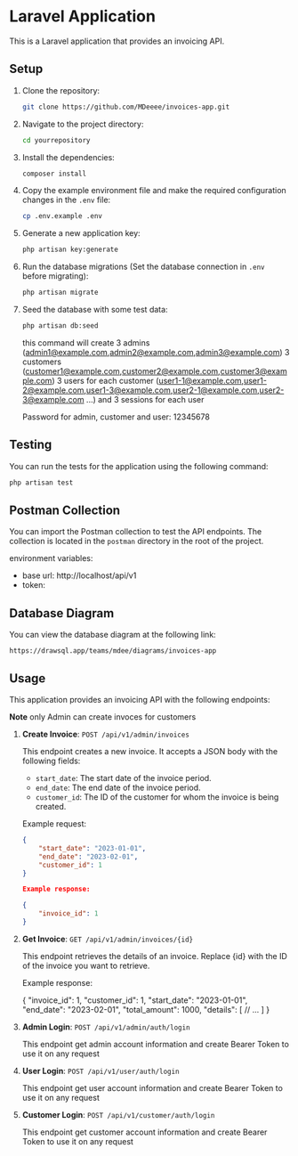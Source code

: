 # Laravel Application

This is a Laravel application that provides an invoicing API.

## Setup

1. Clone the repository:
    ```bash
    git clone https://github.com/MDeeee/invoices-app.git
    ```
2. Navigate to the project directory:
    ```bash
    cd yourrepository
    ```
3. Install the dependencies:
    ```bash
    composer install
    ```
4. Copy the example environment file and make the required configuration changes in the `.env` file:
    ```bash
    cp .env.example .env
    ```
5. Generate a new application key:
    ```bash
    php artisan key:generate
    ```
6. Run the database migrations (Set the database connection in `.env` before migrating):
    ```bash
    php artisan migrate
    ```
7. Seed the database with some test data:
    ```bash
    php artisan db:seed
    ```
    this command will create 
    3 admins (admin1@example.com,admin2@example.com,admin3@example.com) 
    3 customers (customer1@example.com,customer2@example.com,customer3@example.com)
    3 users for each customer (user1-1@example.com,user1-2@example.com,user1-3@example.com,user2-1@example.com,user2-3@example.com ...)
    and 3 sessions for each user

    Password for admin, customer and user: 12345678 

## Testing

You can run the tests for the application using the following command:

```bash
php artisan test
```

## Postman Collection

You can import the Postman collection to test the API endpoints. The collection is located in the `postman` directory in the root of the project.

environment variables:
- base url: http://localhost/api/v1
- token:

## Database Diagram

You can view the database diagram at the following link:

`https://drawsql.app/teams/mdee/diagrams/invoices-app`


## Usage

This application provides an invoicing API with the following endpoints:

**Note** only Admin can create invoces for customers

1. **Create Invoice**: `POST /api/v1/admin/invoices`

   This endpoint creates a new invoice. It accepts a JSON body with the following fields:

   - `start_date`: The start date of the invoice period.
   - `end_date`: The end date of the invoice period.
   - `customer_id`: The ID of the customer for whom the invoice is being created.

   Example request:

   ```json
   {
       "start_date": "2023-01-01",
       "end_date": "2023-02-01",
       "customer_id": 1
   }

   Example response:

   {
       "invoice_id": 1
   }

2. **Get  Invoice**: `GET /api/v1/admin/invoices/{id}`

   This endpoint retrieves the details of an invoice. Replace {id} with the ID of the invoice you want to retrieve.

   Example response:

   {
        "invoice_id": 1,
        "customer_id": 1,
        "start_date": "2023-01-01",
        "end_date": "2023-02-01",
        "total_amount": 1000,
        "details": [
            // ...
        ]
   }

3. **Admin Login**: `POST /api/v1/admin/auth/login`

    This endpoint get admin account information and create Bearer Token to use it on any request

4. **User Login**: `POST /api/v1/user/auth/login`

    This endpoint get user account information and create Bearer Token to use it on any request

5. **Customer Login**: `POST /api/v1/customer/auth/login`

    This endpoint get customer account information and create Bearer Token to use it on any request
